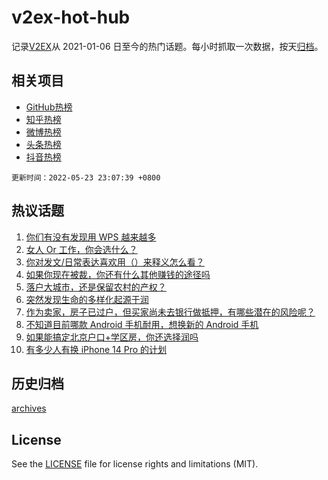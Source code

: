 # v2ex-hot-hub

 记录[V2EX](https://www.v2ex.com/)从 2021-01-06 日至今的热门话题。每小时抓取一次数据，按天[归档](archives)。
 
 ## 相关项目

- [GitHub热榜](https://github.com/snaildev/github-hot-hub)
- [知乎热榜](https://github.com/snaildev/zhihu-hot-hub)
- [微博热榜](https://github.com/snaildev/weibo-hot-hub)
- [头条热榜](https://github.com/snaildev/toutiao-hot-hub)
- [抖音热榜](https://github.com/snaildev/douyin-hot-hub)


 `更新时间：2022-05-23 23:07:39 +0800`

## 热议话题

1. [你们有没有发现用 WPS 越来越多](https://www.v2ex.com/t/854600)
1. [女人 Or 工作，你会选什么？](https://www.v2ex.com/t/854613)
1. [你对发文/日常表达喜欢用（）来释义怎么看？](https://www.v2ex.com/t/854616)
1. [如果你现在被裁，你还有什么其他赚钱的途径吗](https://www.v2ex.com/t/854679)
1. [落户大城市，还是保留农村的产权？](https://www.v2ex.com/t/854644)
1. [突然发现生命的多样化起源于润](https://www.v2ex.com/t/854601)
1. [作为卖家，房子已过户，但买家尚未去银行做抵押，有哪些潜在的风险呢？](https://www.v2ex.com/t/854689)
1. [不知道目前哪款 Android 手机耐用，想换新的 Android 手机](https://www.v2ex.com/t/854609)
1. [如果能搞定北京户口+学区房，你还选择润吗](https://www.v2ex.com/t/854668)
1. [有多少人有换 iPhone 14 Pro 的计划](https://www.v2ex.com/t/854704)

## 历史归档

[archives](archives)

## License

See the [LICENSE](LICENSE) file for license rights and limitations (MIT).
